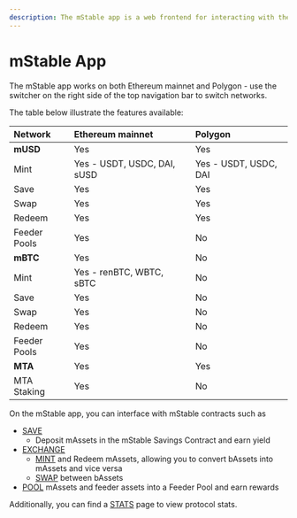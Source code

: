 ```yaml
---
description: The mStable app is a web frontend for interacting with the mStable contracts.
---
```


# mStable App

The mStable app works on both Ethereum mainnet and Polygon - use the switcher on the right side of the top navigation bar to switch networks.

The table below illustrate the features available:

| Network | Ethereum mainnet | Polygon |
| :--- | :--- | :--- |
| **mUSD** | Yes | Yes |
| Mint | Yes - USDT, USDC, DAI, sUSD | Yes - USDT, USDC, DAI |
| Save | Yes | Yes |
| Swap | Yes | Yes |
| Redeem | Yes | Yes |
| Feeder Pools | Yes | No |
| **mBTC** | Yes | No |
| Mint | Yes - renBTC, WBTC, sBTC | No |
| Save | Yes | No |
| Swap | Yes | No |
| Redeem | Yes | No |
| Feeder Pools | Yes | No |
| **MTA** | Yes | Yes |
| MTA Staking | Yes | No |

On the mStable app, you can interface with mStable contracts such as 

* [SAVE](https://docs.mstable.org/mstable-assets/massets/native-interest-rate) 
  * Deposit mAssets in the mStable Savings Contract and earn yield
* [EXCHANGE](forge/swapping.md) 
  * [MINT](https://docs.mstable.org/mstable-assets/massets/minting-and-redemption) and Redeem mAssets, allowing you to convert bAssets into mAssets and vice versa
  * [SWAP](https://docs.mstable.org/mstable-assets/massets/swapping) between bAssets
* [POOL](https://app.gitbook.com/@mstable/s/mstable/~/drafts/-M_RJz4zA8CLNL5jq6k6/mstable-assets/massets/pools) mAssets and feeder assets into a Feeder Pool and earn rewards

Additionally, you can find a [STATS](https://app.mstable.org/#/musd/stats) page to view protocol stats.

